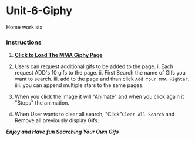 # Unit-6-Giphy
Home work six

### Instructions

1. **[Click to Load The MMA Giphy Page](https://youngtae1386.github.io/Unit-6-Giphy/)**

2. Users can request additional gifs to be added to the page.
   i. Each request ADD's 10 gifs to the page.
   ii. First Search the name of Gifs you want to search.
   iii. add to the page and than click `Add Your MMA Fighter`. 
   iiii. you can append multiple stars to the same pages.

3. When you click the image it will "Animate" and when you click again it "Stops" the animation. 

4. When User wants to clear all search, "Click"`Clear All Search` and Remove all previously display Gifs.

***Enjoy and Have fun Searching Your Own Gifs***